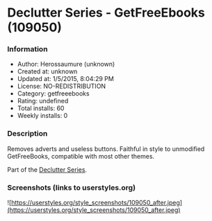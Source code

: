 # Declutter Series - GetFreeEbooks (109050)

### Information
- Author: Herossaumure (unknown)
- Created at: unknown
- Updated at: 1/5/2015, 8:04:29 PM
- License: NO-REDISTRIBUTION
- Category: getfreeebooks
- Rating: undefined
- Total installs: 60
- Weekly installs: 0


### Description
Removes adverts and useless buttons.
Faithful in style to unmodified GetFreeBooks, compatible with most other themes.

Part of the <a href="https://userstyles.org/styles/browse?search_terms=Declutter+Series">Declutter Series</a>.


### Screenshots (links to userstyles.org)
![https://userstyles.org/style_screenshots/109050_after.jpeg](https://userstyles.org/style_screenshots/109050_after.jpeg)



